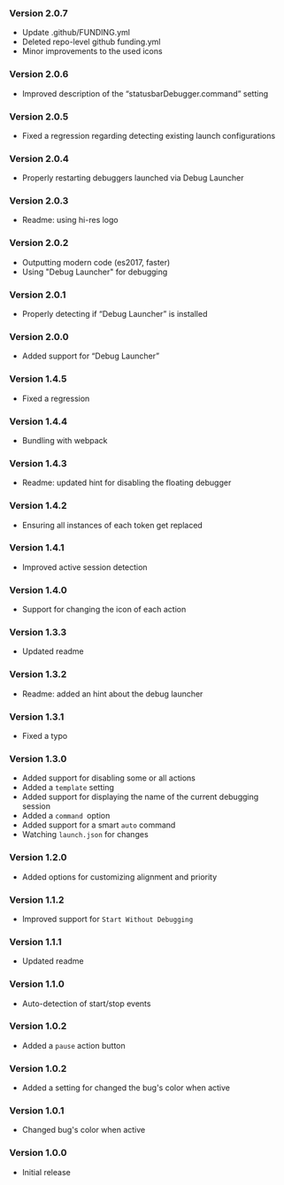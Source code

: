 ### Version 2.0.7
- Update .github/FUNDING.yml
- Deleted repo-level github funding.yml
- Minor improvements to the used icons

### Version 2.0.6
- Improved description of the “statusbarDebugger.command” setting

### Version 2.0.5
- Fixed a regression regarding detecting existing launch configurations

### Version 2.0.4
- Properly restarting debuggers launched via Debug Launcher

### Version 2.0.3
- Readme: using hi-res logo

### Version 2.0.2
- Outputting modern code (es2017, faster)
- Using "Debug Launcher" for debugging

### Version 2.0.1
- Properly detecting if “Debug Launcher” is installed

### Version 2.0.0
- Added support for “Debug Launcher”

### Version 1.4.5
- Fixed a regression

### Version 1.4.4
- Bundling with webpack

### Version 1.4.3
- Readme: updated hint for disabling the floating debugger

### Version 1.4.2
- Ensuring all instances of each token get replaced

### Version 1.4.1
- Improved active session detection

### Version 1.4.0
- Support for changing the icon of each action

### Version 1.3.3
- Updated readme

### Version 1.3.2
- Readme: added an hint about the debug launcher

### Version 1.3.1
- Fixed a typo

### Version 1.3.0
- Added support for disabling some or all actions
- Added a `template` setting
- Added support for displaying the name of the current debugging session
- Added a `command `option
- Added support for a smart `auto` command
- Watching `launch.json` for changes

### Version 1.2.0
- Added options for customizing alignment and priority

### Version 1.1.2
- Improved support for `Start Without Debugging`

### Version 1.1.1
- Updated readme

### Version 1.1.0
- Auto-detection of start/stop events

### Version 1.0.2
- Added a `pause` action button

### Version 1.0.2
- Added a setting for changed the bug's color when active

### Version 1.0.1
- Changed bug's color when active

### Version 1.0.0
- Initial release
